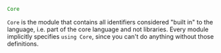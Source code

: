 ```julia
Core
```

`Core` is the module that contains all identifiers considered "built in" to the language, i.e. part of the core language and not libraries. Every module implicitly specifies `using Core`, since you can't do anything without those definitions.
